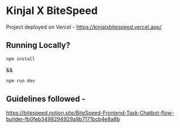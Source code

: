 # Kinjal X BiteSpeed

Project deployed on Vercel - https://kinjalxbitespeed.vercel.app/

## Running Locally?

```bash
npm install 
```

&&

```bash
npm run dev
```

## Guidelines followed - 
https://bitespeed.notion.site/BiteSpeed-Frontend-Task-Chatbot-flow-builder-fb0feb3498294929a9b7171bcb4e8a8b


